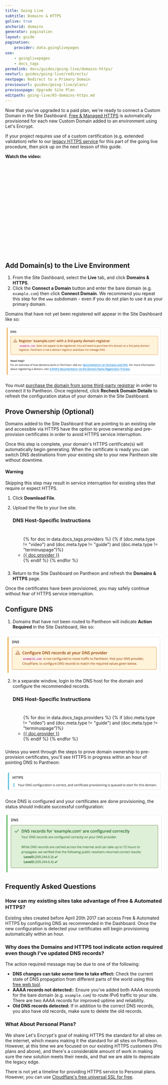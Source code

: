 ```yaml
---
title: Going Live
subtitle: Domains & HTTPS
golive: true
anchorid: domains
generator: pagination
layout: guide
pagination:
    provider: data.goinglivepages
use:
    - goinglivepages
    - docs_tags
permalink: docs/guides/going-live/domains-https/
nexturl: guides/going-live/redirects/
nextpage: Redirect to a Primary Domain
previousurl: guides/going-live/plans/
previouspage: Upgrade Site Plan
editpath: going-live/03-domains-https.md
---
```

Now that you've upgraded to a paid plan, we're ready to connect a Custom Domain in the Site Dashboard. [Free & Managed HTTPS](/docs/free-https/) is automatically provisioned for each new Custom Domain added to an environment using Let's Encrypt.

If your project requires use of a custom certification (e.g. extended validation) refer to our [legacy HTTPS service](/docs/enable-https/) for this part of the going live procedure, then pick up on the next lesson of this guide.

**Watch the video:**
<div class="panel panel-drop panel-guide">
<script src="//fast.wistia.com/embed/medias/h840dbemsi.jsonp" async></script><script src="//fast.wistia.com/assets/external/E-v1.js" async></script><div class="wistia_responsive_padding" style="padding:56.25% 0 0 0;position:relative;"><div class="wistia_responsive_wrapper" style="height:100%;left:0;position:absolute;top:0;width:100%;"><div class="wistia_embed wistia_async_h840dbemsi videoFoam=true" style="height:100%;width:100%">&nbsp;</div></div></div>
</div>

## Add Domain(s) to the Live Environment
1. From the Site Dashboard, select the **<span class="glyphicons glyphicons-cardio"></span> Live** tab, and click **<span class="glyphicons glyphicons-global"></span> Domains & HTTPS**.
2. Click the **Connect a Domain** button and enter the bare domain (e.g. `example.com`) then click **Connect Domain**. We recommend you repeat this step for the `www` subdomain - even if you do not plan to use it as your primary domain.

  Domains that have not yet been registered will appear in the Site Dashboard like so:

  ![Domain & HTTPS Status: Not Registered](/source/docs/assets/images/dashboard/domains/not-registered.png)

  You must [purchase the domain from some third-party registrar](https://whois.icann.org/en/domain-name-registration-process) in order to connect it to Pantheon. Once registered, click **Recheck Domain Details** to refresh the configuration status of your domain in the Site Dashboard.

## Prove Ownership (Optional)
Domains added to the Site Dashboard that are pointing to an existing site and accessible via HTTPS have the option to prove ownership and pre-provision certificates in order to avoid HTTPS service interruption.

Once this step is complete, your domain's HTTPS certificate(s) will automatically begin generating. When the certificate is ready you can switch DNS destinations from your existing site to your new Pantheon site without downtime.

<div class="alert alert-danger">
<h4 class="info">Warning</h4>
Skipping this step may result in service interruption for existing sites that require or expect HTTPS.
</div>

1. Click **<span class="glyphicons glyphicons-download-alt"></span> Download File**.
2. Upload the file to your live site.

    <div class="panel panel-drop panel-guide" id="accordion">
      <div class="panel-heading panel-drop-heading">
        <a class="accordion-toggle panel-drop-title collapsed" data-toggle="collapse" data-parent="#accordion" data-proofer-ignore data-target="#host-specific1"><h3 class="panel-title panel-drop-title" style="cursor:pointer;"><span style="line-height:.9" class="glyphicons glyphicons-info-sign"></span> DNS Host-Specific Instructions</h3></a>
      </div>
      <div id="host-specific1" class="collapse" style="padding:10px;">
        <ul class="top-docs top-docs-2col">
          {% for doc in data.docs_tags.providers %}
            {% if (doc.meta.type != "video") and (doc.meta.type != "guide") and (doc.meta.type != "terminuspage")%}
              <li><a href="{{ doc.url }}/#txt-record">{{ doc.provider }}</a></li>
            {% endif %}
          {% endfor %}
        </ul>
      </div>
    </div>

3. Return to the Site Dashboard on Pantheon and refresh the **<span class="glyphicons glyphicons-global"></span> Domains & HTTPS** page.

  Once the certificates have been provisioned, you may safely continue without fear of HTTPS service interruption.


## Configure DNS
1. Domains that have not been routed to Pantheon will indicate **Action Required** in the Site Dashboard, like so:

  ![Domain & HTTPS Status: Action Required](/source/docs/assets/images/dashboard/domains/domains-status-action-required.png)

2. In a separate window, login to the DNS host for the domain and configure the recommended records.

    <div class="panel panel-drop panel-guide" id="accordion">
      <div class="panel-heading panel-drop-heading">
        <a class="accordion-toggle panel-drop-title collapsed" data-toggle="collapse" data-parent="#accordion" data-proofer-ignore data-target="#host-specific"><h3 class="panel-title panel-drop-title" style="cursor:pointer;"><span style="line-height:.9" class="glyphicons glyphicons-info-sign"></span> DNS Host-Specific Instructions</h3></a>
      </div>
      <div id="host-specific" class="collapse" style="padding:10px;">
        <ul class="top-docs top-docs-2col">
          {% for doc in data.docs_tags.providers %}
            {% if (doc.meta.type != "video") and (doc.meta.type != "guide") and (doc.meta.type != "terminuspage")%}
              <li><a href="{{ doc.url }}">{{ doc.provider }}</a></li>
            {% endif %}
          {% endfor %}
        </ul>
      </div>
    </div>

Unless you went through the steps to prove domain ownership to pre-provision certificates, you'll see HTTPS in progress within an hour of pointing DNS to Pantheon:

  ![Domain & HTTPS Status: Upgrading](/source/docs/assets/images/dashboard/domains/https-provisioning.png)

Once DNS is configured and your certificates are done provisioning, the status should indicate successful configuration:

![Domain & HTTPS Status: Successfully Secured and Routed](/source/docs/assets/images/dashboard/domains/domain-success.png)



## Frequently Asked Questions
### How can my existing sites take advantage of Free & Automated HTTPS?
Existing sites created before April 20th 2017 can access Free & Automated HTTPS by configuring DNS as recommended in the Dashboard. Once the new configuration is detected your certificates will begin provisioning automatically within an hour.

### Why does the Domains and HTTPS tool indicate action required even though I've updated DNS records?
The action required message may be due to one of the following:

  - **DNS changes can take some time to take effect:** Check the current state of DNS propagation from different parts of the world using this [free web tool](https://www.whatsmydns.net/).
  -  **AAAA records not detected:**: Ensure you've added both AAAA records for the bare domain (e.g. `example.com`) to route IPv6 traffic to your site. There are two AAAA records for improved uptime and reliability.
  - **Old DNS records detected:** If in addition to the correct DNS records, you also have old records, make sure to delete the old records.

### What About Personal Plans?
We share Let's Encrypt's goal of making HTTPS the standard for all sites on the internet, which means making it the standard for all sites on Pantheon. However, at this time we are focused on our existing HTTPS customers (Pro plans and above), and there's a considerable amount of work in making sure the new solution meets their needs, and that we are able to deprecate the legacy edge.

There is not yet a timeline for providing HTTPS service to Personal plans. However, you can use [Cloudflare's free universal SSL for free](/docs/guides/cloudflare-enable-https/).

